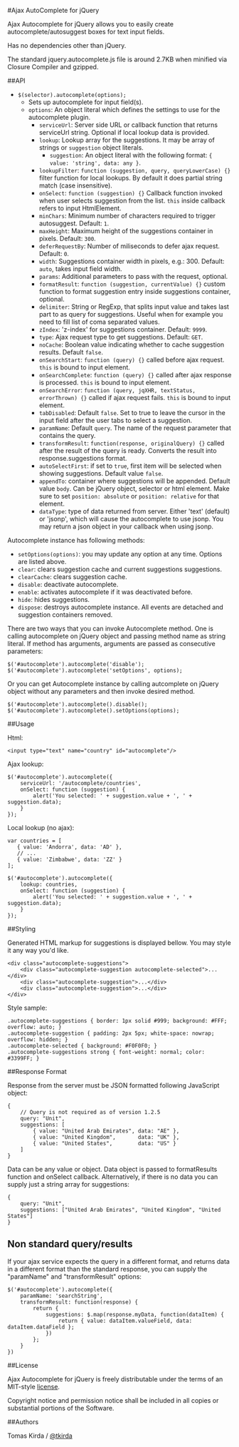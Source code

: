 #Ajax AutoComplete for jQuery

Ajax Autocomplete for jQuery allows you to easily create 
autocomplete/autosuggest boxes for text input fields.

Has no dependencies other than jQuery.

The standard jquery.autocomplete.js file is around 2.7KB when minified via Closure Compiler and gzipped.

##API

* `$(selector).autocomplete(options);`
    * Sets up autocomplete for input field(s).
    * `options`: An object literal which defines the settings to use for the autocomplete plugin.
        * `serviceUrl`: Server side URL or callback function that returns serviceUrl string. Optional if local lookup data is provided.
        * `lookup`: Lookup array for the suggestions. It may be array of strings or `suggestion` object literals.
            * `suggestion`: An object literal with the following format: `{ value: 'string', data: any }`.
        * `lookupFilter`: `function (suggestion, query, queryLowerCase) {}` filter function for local lookups. By default it does partial string match (case insensitive).
        * `onSelect`: `function (suggestion) {}` Callback function invoked when user selects suggestion 
          from the list. `this` inside callback refers to input HtmlElement.
        * `minChars`: Minimum number of characters required to trigger autosuggest. Default: `1`.
        * `maxHeight`: Maximum height of the suggestions container in pixels. Default: `300`.
        * `deferRequestBy`: Number of miliseconds to defer ajax request. Default: `0`.
        * `width`: Suggestions container width in pixels, e.g.: 300. Default: `auto`, takes input field width.
        * `params`: Additional parameters to pass with the request, optional.
        * `formatResult`: `function (suggestion, currentValue) {}` custom function to 
          format suggestion entry inside suggestions container, optional. 
        * `delimiter`: String or RegExp, that splits input value and takes last part to as query for suggestions.
          Useful when for example you need to fill list of  coma separated values.
        * `zIndex`: 'z-index' for suggestions container. Default: `9999`.
        * `type`: Ajax request type to get suggestions. Default: `GET`.
        * `noCache`: Boolean value indicating whether to cache suggestion results. Default `false`.
        * `onSearchStart`: `function (query) {}` called before ajax request. `this` is bound to input element.
        * `onSearchComplete`: `function (query) {}` called after ajax response is processed. `this` is bound to input element.
        * `onSearchError`: `function (query, jqXHR, textStatus, errorThrown) {}` called if ajax request fails. `this` is bound to input element.
        * `tabDisabled`: Default `false`. Set to true to leave the cursor in the input field after the user tabs to select a suggestion.
        * `paramName`: Default `query`. The name of the request parameter that contains the query.
        * `transformResult`: `function(response, originalQuery) {}` called after the result of the query is ready. Converts the result into response.suggestions format.
        * `autoSelectFirst`: if set to `true`, first item will be selected when showing suggestions. Default value `false`.
        * `appendTo`: container where suggestions will be appended. Default value `body`. Can be jQuery object, selector or html element. Make sure to set `position: absolute` or `position: relative` for that element.
        * `dataType`: type of data returned from server. Either 'text' (default) or 'jsonp', which will cause the autocomplete to use jsonp. You may return a json object in your callback when using jsonp.

Autocomplete instance has following methods:

* `setOptions(options)`: you may update any option at any time. Options are listed above.
* `clear`: clears suggestion cache and current suggestions suggestions.
* `clearCache`: clears suggestion cache.
* `disable`: deactivate autocomplete.
* `enable`: activates autocomplete if it was deactivated before.
* `hide`: hides suggestions.
* `dispose`: destroys autocomplete instance. All events are detached and suggestion containers removed.

There are two ways that you can invoke Autocomplete method. One is calling autocomplete on jQuery object and passing method name as string literal. 
If method has arguments, arguments are passed as consecutive parameters:

    $('#autocomplete').autocomplete('disable');
    $('#autocomplete').autocomplete('setOptions', options);

Or you can get Autocomplete instance by calling autcomplete on jQuery object without any parameters and then invoke desired method.

    $('#autocomplete').autocomplete().disable();
    $('#autocomplete').autocomplete().setOptions(options);

##Usage

Html:

    <input type="text" name="country" id="autocomplete"/>

Ajax lookup:

    $('#autocomplete').autocomplete({
        serviceUrl: '/autocomplete/countries',
        onSelect: function (suggestion) {
            alert('You selected: ' + suggestion.value + ', ' + suggestion.data);
        }
    });

Local lookup (no ajax):

    var countries = [
       { value: 'Andorra', data: 'AD' },
       // ...
       { value: 'Zimbabwe', data: 'ZZ' }
    ];

    $('#autocomplete').autocomplete({
        lookup: countries,
        onSelect: function (suggestion) {
            alert('You selected: ' + suggestion.value + ', ' + suggestion.data);
        }
    });

##Styling

Generated HTML markup for suggestions is displayed bellow. You may style it any way you'd like.

    <div class="autocomplete-suggestions">
        <div class="autocomplete-suggestion autocomplete-selected">...</div>
        <div class="autocomplete-suggestion">...</div>
        <div class="autocomplete-suggestion">...</div>
    </div>

Style sample:

    .autocomplete-suggestions { border: 1px solid #999; background: #FFF; overflow: auto; }
    .autocomplete-suggestion { padding: 2px 5px; white-space: nowrap; overflow: hidden; }
    .autocomplete-selected { background: #F0F0F0; }
    .autocomplete-suggestions strong { font-weight: normal; color: #3399FF; }

##Response Format

Response from the server must be JSON formatted following JavaScript object:

    {
        // Query is not required as of version 1.2.5
        query: "Unit",
        suggestions: [
            { value: "United Arab Emirates", data: "AE" },
            { value: "United Kingdom",       data: "UK" },
            { value: "United States",        data: "US" }
        ]
    }

Data can be any value or object. Data object is passed to formatResults function 
and onSelect callback. Alternatively, if there is no data you can 
supply just a string array for suggestions:

    {
        query: "Unit",
        suggestions: ["United Arab Emirates", "United Kingdom", "United States"]
    }

## Non standard query/results

If your ajax service expects the query in a different format, and returns data in a different format than the standard response,
you can supply the "paramName" and "transformResult" options:

    $('#autocomplete').autocomplete({
        paramName: 'searchString',
        transformResult: function(response) {
            return {
                suggestions: $.map(response.myData, function(dataItem) {
                    return { value: dataItem.valueField, data: dataItem.dataField };
                })
            };
        }
    })


##License

Ajax Autocomplete for jQuery is freely distributable under the 
terms of an MIT-style [license](https://github.com/devbridge/jQuery-Autocomplete/blob/master/dist/license.txt).

Copyright notice and permission notice shall be included in all 
copies or substantial portions of the Software.

##Authors

Tomas Kirda / [@tkirda](https://twitter.com/tkirda)
